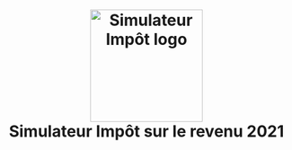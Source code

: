 <h1 align="center">
  <a href="https://abourtnik.github.io/simulator-taxes/">
    <img src="https://abourtnik.github.io/simulator-taxes/logo.png" alt="Simulateur Impôt logo" height="200">
  </a>
  <br>
  Simulateur Impôt sur le revenu 2021
  <br>
</h1>
